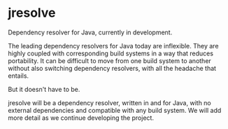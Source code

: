 # jresolve

Dependency resolver for Java, currently in development.

The leading dependency resolvers for Java today are inflexible.
They are highly coupled with corresponding build systems in a way that reduces portability.
It can be difficult to move from one build system to another without also switching dependency resolvers, with all the headache that entails.

But it doesn't have to be.

jresolve will be a dependency resolver, written in and for Java, with no external dependencies and compatible with any build system.
We will add more detail as we continue developing the project.
